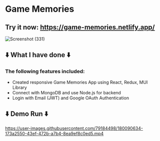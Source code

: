 # Game Memories
## Try it now: https://game-memories.netlify.app/

![Screenshot (331)](https://user-images.githubusercontent.com/79184498/179881642-1068020d-f832-448a-9de0-56d7974285e2.png)


## ⬇️ What I have done ⬇️
### The following features included:
- Created responsive Game Memories App using React, Redux, MUI Library
- Connect with MongoDB and use Node.js for backend
- Login with Email (JWT) and Google OAuth Authentication

## ⬇️ Demo Run ⬇️ 
https://user-images.githubusercontent.com/79184498/180090634-173a2550-43ef-472b-a7b4-8ea9ef8c0ed5.mp4
